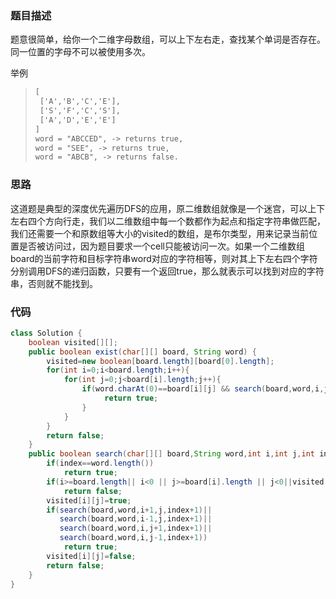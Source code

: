 ### 题目描述

题意很简单，给你一个二维字母数组，可以上下左右走，查找某个单词是否存在。同一位置的字母不可以被使用多次。

举例

>```tex
>[
>  ['A','B','C','E'],
>  ['S','F','C','S'],
>  ['A','D','E','E']
>]
>word = "ABCCED", -> returns true,
>word = "SEE", -> returns true,
>word = "ABCB", -> returns false.
>```

### 思路

这道题是典型的深度优先遍历DFS的应用，原二维数组就像是一个迷宫，可以上下左右四个方向行走，我们以二维数组中每一个数都作为起点和指定字符串做匹配，我们还需要一个和原数组等大小的visited的数组，是布尔类型，用来记录当前位置是否被访问过，因为题目要求一个cell只能被访问一次。如果一个二维数组board的当前字符和目标字符串word对应的字符相等，则对其上下左右四个字符分别调用DFS的递归函数，只要有一个返回true，那么就表示可以找到对应的字符串，否则就不能找到。

### 代码

```java
class Solution {
    boolean visited[][];
    public boolean exist(char[][] board, String word) {
        visited=new boolean[board.length][board[0].length];
        for(int i=0;i<board.length;i++){
            for(int j=0;j<board[i].length;j++){
                if(word.charAt(0)==board[i][j] && search(board,word,i,j,0)){
                     return true;
                }
            }
        }
        return false;
    }
    public boolean search(char[][] board,String word,int i,int j,int index){
        if(index==word.length())
            return true;
        if(i>=board.length|| i<0 || j>=board[i].length || j<0||visited[i][j]==true|| word.charAt(index)!=board[i][j])
            return false;
        visited[i][j]=true;
        if(search(board,word,i+1,j,index+1)||
           search(board,word,i-1,j,index+1)||
           search(board,word,i,j+1,index+1)||
           search(board,word,i,j-1,index+1))
            return true; 
        visited[i][j]=false;
        return false;
    }
}
```

